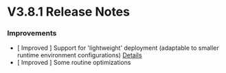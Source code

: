 # V3.8.1 Release Notes



### Improvements
- [ Improved ] Support for 'lightweight' deployment (adaptable to smaller runtime environment configurations) [Details](http://github.com/TencentBlueKing/bk-job/issues/1894)
- [ Improved ] Some routine optimizations

